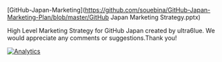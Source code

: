 [GitHub-Japan-Marketing](https://github.com/souebina/GitHub-Japan-Marketing-Plan/blob/master/GitHub Japan Marketing Strategy.pptx)

High Level Marketing Strategy for GitHub Japan created by ultra6lue.
We would appreciate any comments or suggestions.Thank you!

<!-- ga beacon -->
[![Analytics](https://ga-beacon.appspot.com/UA-96198072-3/souebina.github.io/GitHub-Japan-Marketing-Plan/?pixel)](https://github.com/igrigorik/ga-beacon)
